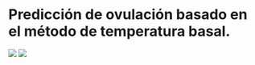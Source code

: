 # Predicción de ovulación basado en el método de temperatura basal.
![](https://github.com/valegb13/Proyecto-IA/blob/main/Proyecto.gif)
![](https://github.com/valegb13/Proyecto-IA/blob/main/Integrantes.png)
